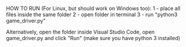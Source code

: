 HOW TO RUN (For Linux, but should work on Windows too):
1 - place all files inside the same folder
2 - open folder in terminal
3 - run "python3 game_driver.py"

Alternatively, open the folder inside Visual Studio Code, open game_driver.py and click "Run" (make sure you have python 3 installed)
